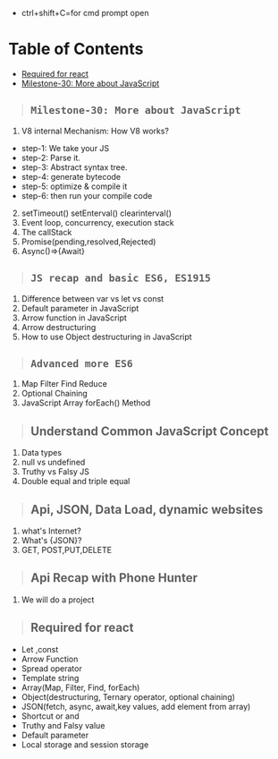 - ctrl+shift+C=for cmd prompt open 
# Table of Contents
- [Required for react](#required-for-react)
- [Milestone-30: More about JavaScript](#milestone-30-more-about-javascript)

> ## `Milestone-30: More about JavaScript`
1. V8 internal Mechanism: How V8 works?
- step-1: We take your JS
- step-2: Parse it.
- step-3: Abstract syntax tree.
- step-4: generate bytecode
- step-5: optimize & compile it 
- step-6: then run your compile code
2. setTimeout() setEnterval() clearinterval() 
3. Event loop, concurrency, execution stack
4. The callStack
5. Promise(pending,resolved,Rejected)
6. Async()=>{Await}

> ## `JS recap and basic ES6, ES1915`
1. Difference between var vs let vs const
2. Default parameter in JavaScript
3. Arrow function in JavaScript
4. Arrow destructuring 
5. How to use Object destructuring in JavaScript

> ## `Advanced more ES6`
1. Map Filter Find Reduce
2. Optional Chaining
3. JavaScript Array forEach() Method
> ## Understand Common JavaScript Concept
1. Data types
2. null vs undefined
3. Truthy vs Falsy JS
4. Double equal and triple equal
> ## Api, JSON, Data Load, dynamic websites
1. what's Internet?
2. What's {JSON}?
3. GET, POST,PUT,DELETE 
> ## Api Recap with Phone Hunter
1. We will do a project 
> ## Required for react
- Let ,const
- Arrow Function
- Spread operator 
- Template string
- Array(Map, Filter, Find, forEach)
- Object(destructuring, Ternary operator, optional chaining)
- JSON(fetch, async, await,key values, add element from array)
- Shortcut or and
- Truthy and Falsy value
- Default parameter 
- Local storage and session storage
